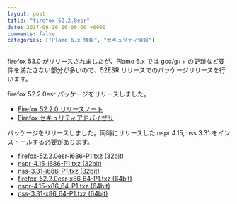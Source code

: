 ```yaml
---
layout: post
title: "firefox 52.2.0esr"
date: 2017-06-16 16:00:00 +0900
comments: false
categories: ["Plamo 6.x 情報", "セキュリティ情報"]
---
```

firefox 53.0 がリリースされましたが、Plamo 6.x では gcc/g++ の更新など要件を満たさない部分が多いので、52ESR リリースでのパッケージリリースを行います。

firefox 52.2.0esr パッケージをリリースしました。

* [Firefox 52.2.0 リリースノート](https://www.mozilla.jp/firefox/52.2.0/releasenotes/)
* [Firefox セキュリティアドバイザリ](http://www.mozilla-japan.org/security/known-vulnerabilities/firefoxESR.html)

パッケージをリリースしました。同時にリリースした nspr 4.15, nss 3.31 をインストールする必要があります。

* [firefox-52.2.0esr-i686-P1.txz (32bit)](ftp://plamo.linet.gr.jp/pub/Plamo-6.x/x86/plamo/04_xapps/firefox-52.2.0esr-i686-P1.txz)
* [nspr-4.15-i686-P1.txz (32bit)](ftp://plamo.linet.gr.jp/pub/Plamo-6.x/x86/plamo/04_xapps/nspr-4.15-i686-P1.txz)
* [nss-3.31-i686-P1.txz (32bit)](ftp://plamo.linet.gr.jp/pub/Plamo-6.x/x86/plamo/04_xapps/nss-3.31-i686-P1.txz)
* [firefox-52.2.0esr-x86_64-P1.txz (64bit)](ftp://plamo.linet.gr.jp/pub/Plamo-6.x/x86_64/plamo/04_xapps/firefox-52.2.0esr-x86_64-P1.txz)
* [nspr-4.15-x86_64-P1.txz (64bit)](ftp://plamo.linet.gr.jp/pub/Plamo-6.x/x86_64/plamo/04_xapps/nspr-4.15-x86_64-P1.txz)
* [nss-3.31-x86_64-P1.txz (64bit)](ftp://plamo.linet.gr.jp/pub/Plamo-6.x/x86_64/plamo/04_xapps/nss-3.31-x86_64-P1.txz)
